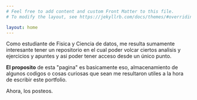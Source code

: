 ```yaml
---
# Feel free to add content and custom Front Matter to this file.
# To modify the layout, see https://jekyllrb.com/docs/themes/#overriding-theme-defaults

layout: home
---
```


Como estudiante de Fisica y Ciencia de datos, me resulta sumamente interesante tener un repositorio en el cual poder volcar ciertos analisis y ejercicios y apuntes y asi poder tener acceso desde un único punto.

**El proposito** de esta "pagina" es basicamente eso, almacenamiento de algunos codigos o cosas curiosas que sean me resultaron utiles a la hora de escribir este portfolio.

Ahora, los posteos.
